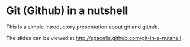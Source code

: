 # Git (Github) in a nutshell

This is a simple introductory presentation about git and github.

The slides can be viewed at http://spacelis.github.com/git-in-a-nutshell .
